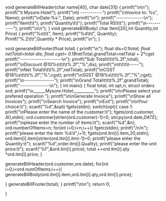 
void generateBillHeader(char name[40], char date[31])
{
    printf("\n\n");
    printf("\t    Mysore.Hotel");
    printf("\n\t  -----------")
    printf("\nInovice to: %s", Name);
    printf("\nDate:%s:", Date);
    printf("\n");
    printf("--------------\n");
    printf("Item\t\t");
    printf("Quantity\t\t");
    printf("Total RS\t\t");
    printf("\n-----------");
    printf("\n\n");
}
void generateBillBody( char Item[20],int Quantity,int Price)
{
    printf("%s\t\t", Item);
    printf("%d\t\t", Quantity);
    Printf("%.2\t\t",Quantity * Price);
    printf("\n");
}

void generateBillFooter(float total)
{
   printf("\n");
   float dis=0.1*total;
   float netTotal=total-dis;
   float cgst= 0.18*netTotal,grandTotal=netTotal + 2*cgst
   printf("---------------------\n");
   printf("Sub Total\t\t\t%.2f",total);
    printf("\nDiscount @10%s\t\t\t%.2f","%",dis);
     printf("\n\t\t\t\t-----");
      printf("\nNet Total\t\t\t%.2f",netTotal);
       printf("\nCGST @18%s\t\t\t%.2f","%",cgst);
        printf("\nSGST @18%s\t\t\t%.2f","%",cgst);
        printf("\n---------------");
         printf("\nGrand Total\t\t\t%.2f",grandTotal);
          printf("---------------\n");
}
int main()
{
    float total;
   int opt,n;
   struct orders ord;
    printf("\n______Mysore.Hotel;__________");
    printf("\n\nPlease select your prefered operation ");
     printf("\n\nGenerate Invoice");
      printf("\nShow all Invoices");
       printf("\nSearch Invoice");
       printf("\nExit");
         printf("\n\nYour choice:\t");
         scanf("%d",&opt)
         fgets(stdin);
         switch(opt){
             case 1:
             printf("\nPlease enter the name of the customer:\t");
fgets(ord.customer, 40,stdin);
ord.customer[strlen(ord.customer)-1]=0;
strcpy(ord.date,_DATE_);
printf("\nplease enter the number of items:\t");
scanf("%d",&n);
ord.numberOfItems=n;
for(int i=0;i<n;i++){
    fgetc(stdin);
    printf("/n/n");
    printf("please enter the item %d:\t",i+1);
    fgets(ord.itm[i].item,20,stdin);
    ord.item[i].item[strlen(ord.itm[i].itm)-1]=0;
    printf("please enter the Quantity:\t");
    scanf("%d",order.itm[i].Quality);
    printf("please enter the unit price:\t");
    scanf("%f",&ord.itm[i].price);
    total +=ord.itm[i].qty *ord.itm[i].price;
}

generateBillHeader(ord.customer,ore.date);
for(int i=0;i<ord.numOfItems;i++){
generateBillBody(ord.itm[i].item,ord.itm[i].qty,ord.itm[i].price);

}
generateBillFooter(total);
         }
        printf("\n\n");
        return 0;

}
